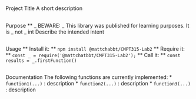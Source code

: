 #
Project Title
A short description
##
Purpose
**
_
BEWARE:
_
This library was published for learning purposes. It is
_
not
_
int
Describe the intended intent
##
Usage
**
Install it:
**
`
npm install @mattchabbt/CMPT315-Lab2
`
**
Require it:
**
`
const _ = require('@mattchatbbt/CMPT315-Lab2');
`
**
Call it:
**
`
const results = _.firstFunction()
`
##
Documentation
The following functions are currently implemented:
*
`
function1(...)
`
: description
*
`
function2(...)
`
: description
*
`
function3(...)
`
: description